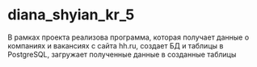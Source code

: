 # diana_shyian_kr_5

В рамках проекта реализова программа, которая получает данные о компаниях и вакансиях с сайта hh.ru, создает БД и таблицы в PostgreSQL, загружает полученные данные в созданные таблицы
